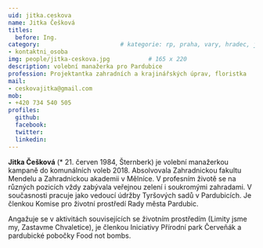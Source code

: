 ```yaml
---
uid: jitka.ceskova
name: Jitka Češková
titles:
  before: Ing.
category:                 		# kategorie: rp, praha, vary, hradec, jmk, senat
- kontaktni_osoba
img: people/jitka-ceskova.jpg           # 165 x 220
description: volební manažerka pro Pardubice
profession: Projektantka zahradních a krajinářských úprav, floristka
mail:
- ceskovajitka@gmail.com
mob:
- +420 734 540 505
profiles:
  github:
  facebook:
  twitter:
  linkedin:
---
```


**Jitka Češková** (* 21. červen 1984, Šternberk) je volební manažerkou kampaně
do komunálních voleb 2018. Absolvovala Zahradnickou fakultu Mendelu a
Zahradnickou akademii v Mělníce. V profesním životě se na různých pozicích vždy
zabývala veřejnou zelení i soukromými zahradami. V současnosti pracuje jako
vedoucí údržby Tyršových sadů v Pardubicích. Je členkou Komise pro životní
prostředí Rady města Pardubic.

Angažuje se v aktivitách souvisejících se životním prostředím (Limity jsme my,
Zastavme Chvaletice), je členkou Iniciativy Přírodní park Červeňák a pardubické
pobočky Food not bombs.

